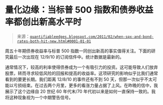 <!--yml

类别：未分类

日期：2024-05-18 09:00:57

-->

# 量化边缘：当标普 500 指数和债券收益率都创出新高水平时

> 来源：[`quantifiableedges.blogspot.com/2011/02/when-spx-and-bond-rates-both-hit-new.html#0001-01-01`](http://quantifiableedges.blogspot.com/2011/02/when-spx-and-bond-rates-both-hit-new.html#0001-01-01)

周五十年期债券收益率与标普 500 指数一同创出新高的事实值得关注。下面的研究最后一次出现在 12/9/10 的订阅信件中。统计数据是最新的。

通常情况下，较高的利率使得债券成为一个有吸引力的投资。这可能导致人们放弃股票，转而寻求较低风险的回报和提高的收益率。这项研究的影响似乎比我们通常看到的要更长期。我们距离 12/8/10 的事件还有不到 50 天，但那一次似乎不太可能以亏损结束。在过去两个月里，更多的看涨力量占据了上风。在昨晚的信中，我展示了这个边缘自 20 世纪 60 年代末/70 年代初以来是如何一直保持一致的。我将这种现象视为一个中期警告信号。
